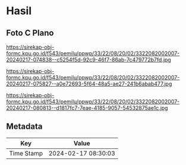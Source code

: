 # Hasil

## Foto C Plano

https://sirekap-obj-formc.kpu.go.id/f543/pemilu/ppwp/33/22/08/20/02/3322082002007-20240217-074838--c5254f5d-92c9-46f7-86ab-7c479772b7fd.jpg

https://sirekap-obj-formc.kpu.go.id/f543/pemilu/ppwp/33/22/08/20/02/3322082002007-20240217-075827--a0e72693-5f64-48a5-ae27-241b6abab477.jpg

https://sirekap-obj-formc.kpu.go.id/f543/pemilu/ppwp/33/22/08/20/02/3322082002007-20240217-080813--d1817fc7-7eae-4185-9057-54532875ae1c.jpg


## Metadata

| Key        | Value               |
| ---------- | ------------------- |
| Time Stamp | 2024-02-17 08:30:03 |



